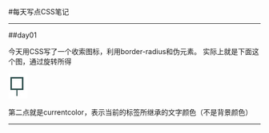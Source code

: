 #每天写点CSS笔记

****
##day01

今天用CSS写了一个收索图标，利用border-radius和伪元素。
实际上就是下面这个图，通过旋转所得

![](./img/day01_search.jpg)

第二点就是currentcolor，表示当前的标签所继承的文字颜色（不是背景颜色）

*****
